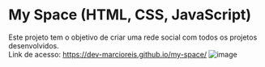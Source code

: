 # My Space (HTML, CSS, JavaScript)
Este projeto tem o objetivo de criar uma rede social com todos os projetos desenvolvidos.<br>
Link de acesso: https://dev-marcioreis.github.io/my-space/
![image](https://user-images.githubusercontent.com/122680054/212897382-2540a97a-321b-4b65-956e-c25b732fead8.png)
